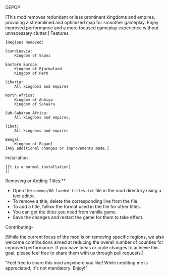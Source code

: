 DEPOP

[This mod removes redundant or less prominent kingdoms and empires, providing a streamlined and optimized map for smoother gameplay. Enjoy improved performance and a more focused gameplay experience without unnecessary clutter.]
Features

    [Regions Removed:

    Scandinavia:
        Kingdom of Sapmi

    Eastern Europe:
        Kingdom of Bjarmaland
        Kingdom of Perm

    Siberia:
        All kingdoms and empires

    North Africa:
        Kingdom of Anbiya
        Kingdom of Sahaara

    Sub-Saharan Africa:
        All kingdoms and empires,

    Tibet:
        All kingdoms and empires

    Bengal:
        Kingdom of Pagan]
    [Any additional changes or improvements made.]

Installation

    [It is a normal installation]
    []
Removing or Adding Titles:**
  - Open the `common/00_landed_titles.txt` file in the mod directory using a text editor.
  - To remove a title, delete the corresponding line from the file.
  - To add a title, follow the format used in the file for other titles.
  - You can get the titles you need from vanilla game.
  - Save the changes and restart the game for them to take effect.
 
 Contributing-

[While the current focus of the mod is on removing specific regions, we also welcome contributions aimed at reducing the overall number of counties for improved performance. If you have ideas or code changes to achieve this goal, please feel free to share them with us through pull requests.]

"Feel free to share this mod anywhere you like! While crediting me is appreciated, it's not mandatory. Enjoy!"
